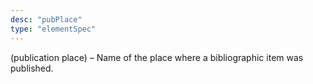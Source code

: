 ```yaml
---
desc: "pubPlace"
type: "elementSpec"
---
```


(publication place) – Name of the place where a bibliographic item was published.